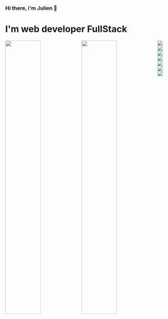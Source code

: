 ### Hi there, i'm Julien 👋
# I'm web developer FullStack

<img align="left" width="47%" src ="https://github-readme-stats.vercel.app/api?username=Foucsi&show_icons=true&theme=radical"/>

<img align="left" width="47%" src ="https://github-readme-stats.vercel.app/api/top-langs/?username=anuraghazra&hide_progress=true"/>



<img align="left" src="https://img.shields.io/badge/javascript-%23323330.svg?style=for-the-badge&logo=javascript&logoColor=%23F7DF1E"/>

<img align="left" src="https://img.shields.io/badge/MongoDB-%234ea94b.svg?style=for-the-badge&logo=mongodb&logoColor=white"/>

<img align="left" src="https://img.shields.io/badge/Next-black?style=for-the-badge&logo=next.js&logoColor=white"/>

<img align="left" src="https://img.shields.io/badge/node.js-6DA55F?style=for-the-badge&logo=node.js&logoColor=white"  />

<img align="left" src="https://img.shields.io/badge/react-%2320232a.svg?style=for-the-badge&logo=react&logoColor=%2361DAFB"/>

<img align="left" src="https://img.shields.io/badge/react_native-%2320232a.svg?style=for-the-badge&logo=react&logoColor=%2361DAFB"/>

<img  align="left"  src="https://img.shields.io/badge/redux-%23593d88.svg?style=for-the-badge&logo=redux&logoColor=white"/>
